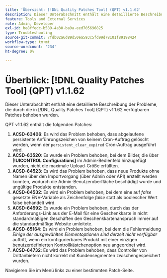 ```yaml
---
title: 'Übersicht: [!DNL Quality Patches Tool] (QPT) v1.1.62'
description: Dieser Unterabschnitt enthält eine detaillierte Beschreibung der Probleme, die durch die in Version 1.1.62  [!DNL Quality Patches Tool]  Patches behoben wurden.
feature: Tools and External Services
role: Admin, Developer
exl-id: be8ffedc-b589-4a30-ba9a-eed705696825
type: Troubleshooting
source-git-commit: 7fdb02a6d89d50ea593c5fd99d78101f89198424
workflow-type: tm+mt
source-wordcount: '234'
ht-degree: 0%

---
```


# Überblick: [!DNL Quality Patches Tool] (QPT) v1.1.62

Dieser Unterabschnitt enthält eine detaillierte Beschreibung der Probleme, die durch die in [!DNL Quality Patches Tool] (QPT) v1.1.62 verfügbaren Patches behoben wurden.

QPT v1.1.62 enthält die folgenden Patches:

1. **ACSD-63406**: Es wird das Problem behoben, dass abgelaufene persistente Anführungszeichen von keinem Cron-Auftrag gelöscht werden, wenn der `persistent_clear_expired` Cron-Auftrag ausgeführt wird.
1. **ACSD-63520**: Es wurde ein Problem behoben, bei dem Bilder, die über **[!UICONTROL Configurations]** im Admin-Bedienfeld hinzugefügt wurden, nicht die maximale Upload-Größe erfüllten.
1. **ACSD-64523**: Es wird das Problem behoben, dass neue Produkte ohne Namen über den Importvorgang (über Admin oder API) erstellt werden konnten, wodurch die Admin-Benutzeroberfläche beschädigt wurde und ungültige Produkte entstanden.
1. **ACSD-64532**: Es wird ein Problem behoben, bei dem eine auf *false* gesetzte ENV-Variable als Zeichenfolge *false* statt als boolescher Wert false behandelt wird.
1. **ACSD-64592**: Es wurde ein Problem behoben, durch das der Anforderungs-Link aus der E-Mail für eine Geschenkkarte in nicht standardmäßigen Geschäften den Geschenkkartenanspruch immer auf die standardmäßige Website umleitete.
1. **ACSD-65164**: Es wird ein Problem behoben, bei dem die Fehlermeldung *Einige der ausgewählten Elementoptionen sind derzeit nicht verfügbar* auftritt, wenn ein konfigurierbares Produkt mit einer einzigen benutzerdefinierten Kontrollkästchenoption neu angeordnet wird.
1. **ACSD-64732**: Es wird das Problem behoben, dass Controller von Drittanbietern nicht korrekt mit Kundensegmenten zwischengespeichert wurden.

Navigieren Sie im Menü links zu einer bestimmten Patch-Seite.
